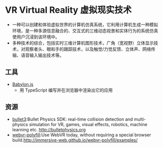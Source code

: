 # VR Virtual Reality 虚拟现实技术

* 一种可以创建和体验虚拟世界的计算机仿真系统，它利用计算机生成一种模拟环境，是一种多源信息融合的、交互式的三维动态视景和实体行为的系统仿真使用户沉浸到该环境中。
* 多种技术的综合，包括实时三维计算机图形技术，广角（宽视野）立体显示技术，对观察者头、眼和手的跟踪技术，以及触觉/力觉反馈、立体声、网络传输、语音输入输出技术等。

## 工具

* [Babylon.js](link)
  - 用 TypeScript 编写并在浏览器中渲染出它的应用

## 资源

* [bullet3](https://github.com/bulletphysics/bullet3):Bullet Physics SDK: real-time collision detection and multi-physics simulation for VR, games, visual effects, robotics, machine learning etc. <http://bulletphysics.org>
* [webvr-polyfill](https://github.com/immersive-web/webvr-polyfill):Use WebVR today, without requiring a special browser build.<http://immersive-web.github.io/webvr-polyfill/examples/>
